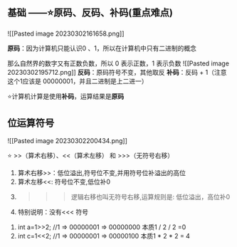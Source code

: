 ## 基础 ——⭐原码、反码、补码(重点难点)

![[Pasted image 20230302161658.png]]

**原码**：因为计算机只能认识0 、1，所以在计算机中只有二进制的概念

那么自然界的数字又有正数负数，所以 0 表示正数，1 表示负数
![[Pasted image 20230302195712.png]]
**反码**：原码符号不变，其他取反
**补码**：反码 + 1（注意这个1应该是 00000001，并且二进制是上二进一）

⭐计算机计算是使用**补码**，运算结果是**原码**

## 位运算符号

![[Pasted image 20230302200434.png]]

 ⭐ >>（算术右移）、<<（算术左移） 和 >>>（无符号右移）
1. 算术右移>>：低位溢出,符号位不变,并用符号位补溢出的高位
2. 算术左移<<: 符号位不变,低位补0
3. >>> 逻辑右移也叫无符号右移,运算规则是: 低位溢出，高位补0
4.  特别说明：没有<<< 符号

1) int a=1>>2; //1 => 00000001 => 00000000 本质1 / 2 / 2 =0
2) int c=1<<2; //1 => 00000001 => 00000100 本质1 * 2 * 2 = 4